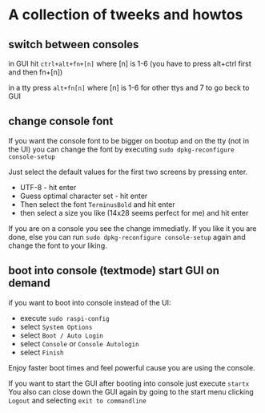 # A collection of tweeks and howtos

## switch between consoles
in GUI hit `ctrl+alt+fn+[n]` where [n] is 1-6 (you have to press alt+ctrl first and then fn+[n])

in a tty press `alt+fn[n]` where [n] is 1-6 for other ttys and 7 to go beck to GUI

## change console font
If you want the console font to be bigger on bootup and on the tty (not in the UI) you can change the font by executing `sudo dpkg-reconfigure console-setup`

Just select the default values for the first two screens by pressing enter.
* UTF-8 - hit enter
* Guess optimal character set - hit enter
* Then select the font `TerminusBold` and hit enter
* then select a size you like (14x28 seems perfect for me) and hit enter

If you are on a console you see the change immediatly. If you like it you are done, else you can run `sudo dpkg-reconfigure console-setup` again and change the font to your liking.

## boot into console (textmode) start GUI on demand
if you want to boot into console instead of the UI:
* execute `sudo raspi-config` 
* select `System Options`
* select `Boot / Auto Login`
* select `Console` or `Console Autologin`
* select `Finish`

Enjoy faster boot times and feel powerful cause you are using the console.

If you want to start the GUI after booting into console just execute `startx` 
You also can close down the GUI again by going to the start menu clicking `Logout` and selecting `exit to commandline`

